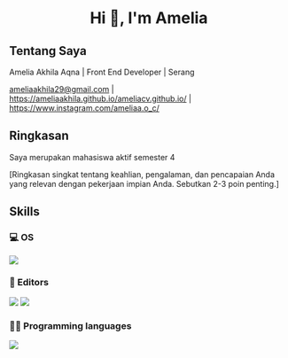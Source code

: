 <h1 align="center">Hi 👋, I'm Amelia</h1>

## Tentang Saya

Amelia Akhila Aqna | Front End Developer | Serang

ameliaakhila29@gmail.com | https://ameliaakhila.github.io/ameliacv.github.io/ | https://www.instagram.com/ameliaa.o_c/

## Ringkasan

Saya merupakan mahasiswa aktif semester 4

[Ringkasan singkat tentang keahlian, pengalaman, dan pencapaian Anda yang relevan dengan pekerjaan impian Anda. Sebutkan 2-3 poin penting.]

## Skills
### 💻 OS
![](https://img.shields.io/badge/Windows-0078D6.svg?logo=Windows&logoColor=black)

### 📝 Editors
![](https://img.shields.io/badge/Visual%20Studio%20Code-0078d7.svg?logo=visual-studio-code&logoColor=white)
![](https://img.shields.io/badge/Visual%20Studio-5C2D91.svg?logo=visualstudio&logoColor=white)

### 👨‍💻 Programming languages
![](https://img.shields.io/badge/JavaScript-F7DF1E.svg?logo=javascript&logoColor=black)
